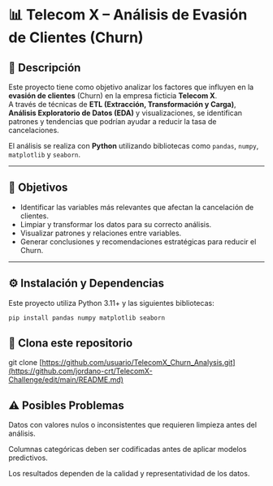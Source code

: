 # 📊 Telecom X – Análisis de Evasión de Clientes (Churn)

## 📌 Descripción
Este proyecto tiene como objetivo analizar los factores que influyen en la **evasión de clientes** (Churn) en la empresa ficticia **Telecom X**.  
A través de técnicas de **ETL (Extracción, Transformación y Carga)**, **Análisis Exploratorio de Datos (EDA)** y visualizaciones, se identifican patrones y tendencias que podrían ayudar a reducir la tasa de cancelaciones.

El análisis se realiza con **Python** utilizando bibliotecas como `pandas`, `numpy`, `matplotlib` y `seaborn`.

---

## 🎯 Objetivos
- Identificar las variables más relevantes que afectan la cancelación de clientes.
- Limpiar y transformar los datos para su correcto análisis.
- Visualizar patrones y relaciones entre variables.
- Generar conclusiones y recomendaciones estratégicas para reducir el Churn.

---

## ⚙️ Instalación y Dependencias
Este proyecto utiliza Python 3.11+ y las siguientes bibliotecas:

```bash
pip install pandas numpy matplotlib seaborn
```
## 🚀 Clona este repositorio
git clone [https://github.com/usuario/TelecomX_Churn_Analysis.git](https://github.com/jordano-crt/TelecomX-Challenge/edit/main/README.md)

## ⚠️ Posibles Problemas
Datos con valores nulos o inconsistentes que requieren limpieza antes del análisis.

Columnas categóricas deben ser codificadas antes de aplicar modelos predictivos.

Los resultados dependen de la calidad y representatividad de los datos.
